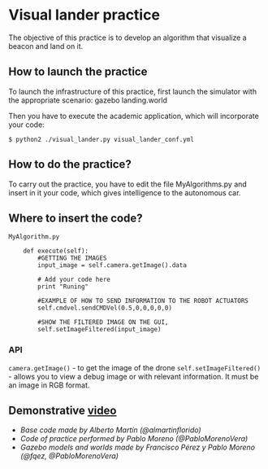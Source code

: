 # Visual lander practice

The objective of this practice is to develop an algorithm that visualize a beacon and land on it.


## How to launch the practice

To launch the infrastructure of this practice, first launch the simulator with the appropriate scenario: gazebo landing.world

Then you have to execute the academic application, which will incorporate your code: 

`$ python2 ./visual_lander.py visual_lander_conf.yml`


## How to do the practice?

To carry out the practice, you have to edit the file MyAlgorithms.py and insert in it your code, which gives intelligence to the autonomous car.


## Where to insert the code?

  `MyAlgorithm.py`

```
    def execute(self):
        #GETTING THE IMAGES
        input_image = self.camera.getImage().data

        # Add your code here
        print "Runing"

        #EXAMPLE OF HOW TO SEND INFORMATION TO THE ROBOT ACTUATORS
        self.cmdvel.sendCMDVel(0.5,0,0,0,0,0)

        #SHOW THE FILTERED IMAGE ON THE GUI,
        self.setImageFiltered(input_image)
```


### API

`camera.getImage()` - to get the image of the drone
`self.setImageFiltered()` - allows you to view a debug image or with relevant information. It must be an image in RGB format.

## Demonstrative [video](https://www.youtube.com/watch?v=i0PGusLHXQM)

* *Base code made by Alberto Martín (@almartinflorido)*
* *Code of practice performed by Pablo Moreno (@PabloMorenoVera)*
* *Gazebo models and worlds made by Francisco Pérez y Pablo Moreno (@fqez, @PabloMorenoVera)*

